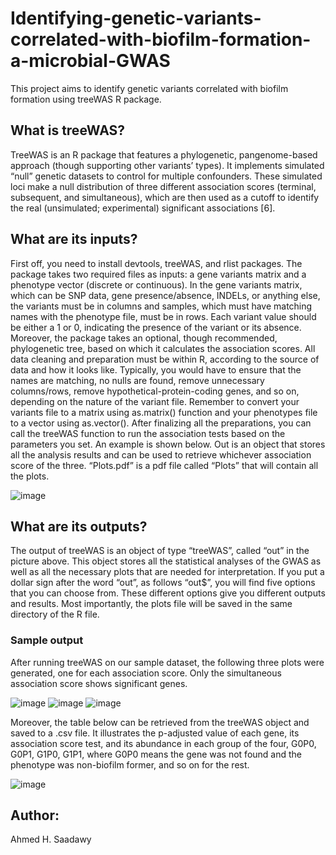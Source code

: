 # Identifying-genetic-variants-correlated-with-biofilm-formation-a-microbial-GWAS
This project aims to identify genetic variants correlated with biofilm formation using treeWAS R package.

## What is treeWAS?
TreeWAS is an R package that features a phylogenetic, pangenome-based approach (though supporting other variants’ types).  It implements simulated “null” genetic datasets to control for multiple confounders. These simulated loci make a null distribution of three different association scores (terminal, subsequent, and simultaneous), which are then used as a cutoff to identify the real (unsimulated; experimental) significant associations [6].

## What are its inputs?
First off, you need to install devtools, treeWAS, and rlist packages.
The package takes two required files as inputs: a gene variants matrix and a phenotype vector (discrete or continuous). In the gene variants matrix, which can be SNP data, gene presence/absence, INDELs, or anything else, the variants must be in columns and samples, which must have matching names with the phenotype file, must be in rows. Each variant value should be either a 1 or 0, indicating the presence of the variant or its absence. Moreover, the package takes an optional, though recommended, phylogenetic tree, based on which it calculates the association scores.
All data cleaning and preparation must be within R, according to the source of data and how it looks like. Typically, you would have to ensure that the names are matching, no nulls are found, remove unnecessary columns/rows, remove hypothetical-protein-coding genes, and so on, depending on the nature of the variant file. Remember to convert your variants file to a matrix using as.matrix() function and your phenotypes file to a vector using as.vector().
After finalizing all the preparations, you can call the treeWAS function to run the association tests based on the parameters you set. An example is shown below. Out is an object that stores all the analysis results and can be used to retrieve whichever association score of the three. “Plots.pdf” is a pdf file called “Plots” that will contain all the plots.

![image](https://github.com/ahmedhesham47/Identifying-genetic-variants-correlated-with-biofilm-formation-a-microbial-GWAS/assets/44484663/84850816-fb97-4fab-bdd2-e28f58ac80eb)


## What are its outputs?
The output of treeWAS is an object of type “treeWAS”, called “out” in the picture above. This object stores all the statistical analyses of the GWAS as well as all the necessary plots that are needed for interpretation. If you put a dollar sign after the word “out”, as follows “out$”, you will find five options that you can choose from. These different options give you different outputs and results. Most importantly, the plots file will be saved in the same directory of the R file.

### Sample output
After running treeWAS on our sample dataset, the following three plots were generated, one for each association score. Only the simultaneous association score shows significant genes.

![image](https://github.com/ahmedhesham47/Identifying-genetic-variants-correlated-with-biofilm-formation-a-microbial-GWAS/assets/44484663/89d0e29b-c186-4751-afdd-f25d27c31e9e)
![image](https://github.com/ahmedhesham47/Identifying-genetic-variants-correlated-with-biofilm-formation-a-microbial-GWAS/assets/44484663/324465ba-4f5f-4b3c-9f8a-74c41df4e987)
![image](https://github.com/ahmedhesham47/Identifying-genetic-variants-correlated-with-biofilm-formation-a-microbial-GWAS/assets/44484663/8a89c9a1-e802-47c5-9caa-8bee949ddd86)

Moreover, the table below can be retrieved from the treeWAS object and saved to a .csv file. It illustrates the p-adjusted value of each gene, its association score test, and its abundance in each group of the four, G0P0, G0P1, G1P0, G1P1, where G0P0 means the gene was not found and the phenotype was non-biofilm former, and so on for the rest.

![image](https://github.com/ahmedhesham47/Identifying-genetic-variants-correlated-with-biofilm-formation-a-microbial-GWAS/assets/44484663/7a55abf5-712d-49f3-b86a-5b79d57976cf)

## Author:
Ahmed H. Saadawy
